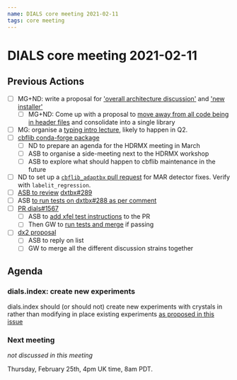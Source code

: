 ```yaml
---
name: DIALS core meeting 2021-02-11
tags: core meeting
---
```


# DIALS core meeting 2021-02-11


## Previous Actions

* [ ] MG+ND: write a proposal for ['overall architecture discussion'](https://dials.github.io/kb/core/20200903) and ['new installer'](https://dials.github.io/kb/core/20200903)
    * [ ] MG+ND: Come up with a proposal to [move away from all code being in header files](https://dials.github.io/kb/core/20201001) and consolidate into a single library
* [ ] MG: organise a [typing intro lecture](https://dials.github.io/kb/core/20200917#typing-mypy), likely to happen in Q2.
* [ ] [cbflib conda-forge package](https://dials.github.io/kb/core/20201125#cbflib-conda-forge-package)
    * [ ] ND to prepare an agenda for the HDRMX meeting in March
    * [ ] ASB to organise a side-meeting next to the HDRMX workshop
    * [ ] ASB to explore what should happen to cbflib maintenance in the future
* [ ] ND to set up a [`cbflib_adaptbx` pull request](https://dials.github.io/kb/core/20201125#cbflib_adaptbx-dependency) for MAR detector fixes. Verify with `labelit_regression`.
* [ ] [ASB to review](https://dials.github.io/kb/core/20210128#per-image-analysis-related-prs) [dxtbx#289](https://github.com/cctbx/dxtbx/pull/289)
* [ ] ASB [to run tests on dxtbx#288 as per comment](https://github.com/cctbx/dxtbx/pull/288#issuecomment-769206024)
* [ ] [PR dials#1567](https://github.com/dials/dials/pull/1567)
	* [ ] ASB to [add xfel test instructions](https://dials.github.io/kb/core/20210128#drop-python-2-idioms-and-compatibility-fixes-dials1567) to the PR
	* [ ] Then GW to [run tests and merge](https://dials.github.io/kb/core/20210128#drop-python-2-idioms-and-compatibility-fixes-dials1567) if passing
* [ ] [dx2 proposal](https://dials.github.io/kb/core/20210128#dx2-proposal)
	* [ ] ASB to reply on list
	* [ ] GW to merge all the different discussion strains together

## Agenda


### dials.index: create new experiments

dials.index should (or should not) create new experiments with crystals in rather than modifying in place existing experiments [as proposed in this issue](https://github.com/dials/dials/issues/1029)


### Next meeting
*not discussed in this meeting*

Thursday, February 25th, 4pm UK time, 8am PDT.
